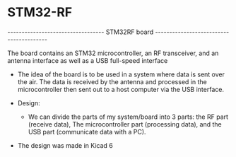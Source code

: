 # STM32-RF
---------------------------------- STM32RF board ----------------------------------------

The board contains an STM32 microcontroller, an RF transceiver, and an antenna interface as well as a USB full-speed interface

* The idea of the board is to be used in a system where data is sent over the air. The data is received by the antenna and processed in the microcontroller then sent out to a host computer via the USB interface.

* Design:
    - We can divide the parts of my system/board into 3 parts: the RF part (receive data), The microcontroller part (processing data), and the USB part (communicate data with a PC).

* The design was made in Kicad 6
